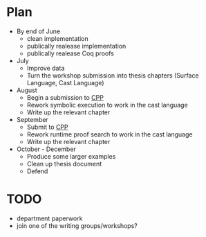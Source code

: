 # Plan

* By end of June
  * clean implementation
  * publically realease implementation
  * publically realease Coq proofs
* July
  * Improve data
  * Turn the workshop submission into thesis chapters (Surface Language, Cast Language)
* August
  * Begin a submission to [CPP](https://popl22.sigplan.org/home/CPP-2022)
  * Rework symbolic execution to work in the cast language
  * Write up the relevant chapter
* September
  * Submit to [CPP](https://popl22.sigplan.org/home/CPP-2022)
  * Rework runtime proof search to work in the cast language
  * Write up the relevant chapter
* October - December
  * Produce some larger examples
  * Clean up thesis document
  * Defend

# TODO
* department paperwork
* join one of the writing groups/workshops?
